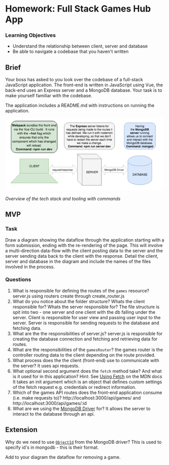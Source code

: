 # Homework: Full Stack Games Hub App

### Learning Objectives

- Understand the relationship between client, server and database
- Be able to navigate a codebase that you haven't written

## Brief

Your boss has asked to you look over the codebase of a full-stack JavaScript application. The front-end is written in JavaScript using Vue, the back-end uses an Express server and a MongoDB database. Your task is to make yourself familiar with the codebase.

The application includes a README.md with instructions on running the application.

![Overview of the tech stack and tooling with commands](images/tech_stack_with_commands.png)

*Overview of the tech stack and tooling with commands*

## MVP

### Task

Draw a diagram showing the dataflow through the application starting with a form submission, ending with the re-rendering of the page. This will involve a multi-direction data-flow with the client posting data to the server and the server sending data back to the client with the response. Detail the client, server and database in the diagram and include the names of the files involved in the process.

### Questions

1. What is responsible for defining the routes of the `games` resource?
server.js using routers create through create_router.js
2. What do you notice about the folder structure?  Whats the client responsible for? Whats the server responsible for?
The file structure is spit into two - one server and one client with the db falling under the server. Client is responsible for user view and passing user input to the server. Server is responsible for sending requests to the database and fetching data.
3. What are the the responsibilities of server.js?
server.js is responsible for creating the database connection and fetching and retrieving data for routes.
4. What are the responsibilities of the `gamesRouter`?
the games router is the controller routing data to the client depending on the route provided.
5. What process does the the client (front-end) use to communicate with the server?
It uses api requests.
6. What optional second argument does the `fetch` method take? And what is it used for in this application? Hint: See [Using Fetch](https://developer.mozilla.org/en-US/docs/Web/API/Fetch_API/Using_Fetch) on the MDN docs
It takes an init argument which is an object that defines custom settings of the fetch request e.g. credentials or redirect information.
7. Which of the games API routes does the front-end application consume (i.e. make requests to)?
http://localhost:3000/api/games/ and http://localhost:3000/api/games/:id
8. What are we using the [MongoDB Driver](http://mongodb.github.io/node-mongodb-native/) for?
It allows the server to interact to the database through an api.

## Extension

Why do we need to use [`ObjectId`](https://mongodb.github.io/node-mongodb-native/api-bson-generated/objectid.html) from the MongoDB driver?
This is used to specify id's in mongodb - this is their format.

Add to your diagram the dataflow for removing a game.

